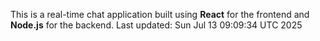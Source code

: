 This is a real-time chat application built using **React** for the frontend and **Node.js** for the backend.
Last updated: Sun Jul 13 09:09:34 UTC 2025
